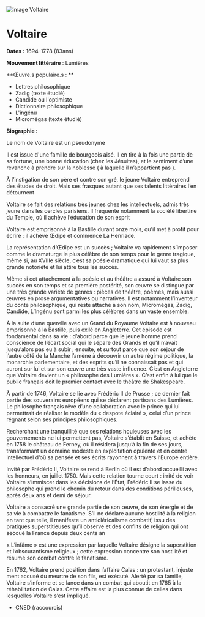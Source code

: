 ![image Voltaire](img/voltaire.jpg)

# Voltaire

**Dates :** 1694-1778 (83ans)

**Mouvement littéraire** : Lumières

**Œuvre.s populaire.s : **

*   Lettres philosophique
*   Zadig (texte étudié)
*   Candide ou l'optimiste
*   Dictionnaire philosophique
*   L'ingénu
*   Micromégas (texte étudié)

**Biographie :**

Le nom de Voltaire est un pseudonyme

Il est issue d'une famille de bourgeois aisé. Il en tire à la fois une partie de sa fortune, une bonne éducation (chez les Jésuites), et le sentiment d’une revanche à prendre sur la noblesse ( à laquelle il n’appartient pas ).

À l’instigation de son père et contre son gré, le jeune Voltaire entreprend des études de droit. Mais ses frasques autant que ses talents littéraires l’en détournent

Voltaire se fait des relations très jeunes chez les intellectuels, admis très jeune dans les cercles parisiens. Il fréquente notamment la société libertine du Temple, où il achève l’éducation de son esprit

Voltaire est emprisonné à la Bastille durant onze mois, qu’il met à profit pour écrire : il achève Œdipe et commence La Henriade.

La représentation d’Œdipe est un succès ; Voltaire va rapidement s’imposer comme le dramaturge le plus célèbre de son temps pour le genre tragique, même si, au XVIIIe siècle, c’est sa poésie dramatique qui lui vaut sa plus grande notoriété et lui attire tous les succès.

Même si cet attachement à la poésie et au théâtre a assuré à Voltaire son succès en son temps et sa première postérité, son œuvre se distingue par une très grande variété de genres : pièces de théâtre, poèmes, mais aussi œuvres en prose argumentatives ou narratives. Il est notamment l’inventeur du conte philosophique, qui reste attaché à son nom, Micromégas, Zadig, Candide, L’Ingénu sont parmi les plus célèbres dans un vaste ensemble.

À la suite d’une querelle avec un Grand du Royaume Voltaire est à nouveau emprisonné à la Bastille, puis exilé en Angleterre. Cet épisode est fondamental dans sa vie : d’abord parce que le jeune homme prend conscience de l’écart social qui le sépare des Grands et qu’il n’avait jusqu’alors pas eu à subir ; ensuite, et surtout parce que son séjour de l’autre côté de la Manche l’amène à découvrir un autre régime politique, la monarchie parlementaire, et des esprits qu’il ne connaissait pas et qui auront sur lui et sur son œuvre une très vaste influence. C’est en Angleterre que Voltaire devient un « philosophe des Lumières ». C’est enfin à lui que le public français doit le premier contact avec le théâtre de Shakespeare.

À partir de 1746, Voltaire se lie avec Frédéric II de Prusse ; ce dernier fait partie des souverains européens qui se déclarent partisans des Lumières. Le philosophe français rêve d’une collaboration avec le prince qui lui permettrait de réaliser le modèle du « despote éclairé », celui d’un prince régnant selon ses principes philosophiques.

Recherchant une tranquillité que ses relations houleuses avec les gouvernements ne lui permettent pas, Voltaire s’établit en Suisse, et achète en 1758 le château de Ferney, où il résidera jusqu’à la fin de ses jours, transformant un domaine modeste en exploitation opulente et en centre intellectuel d’où sa pensée et ses écrits rayonnent à travers l’Europe entière.

Invité par Frédéric II, Voltaire se rend à Berlin où il est d’abord accueilli avec les honneurs, en juillet 1750. Mais cette relation tourne court : irrité de voir Voltaire s’immiscer dans les décisions de l’État, Frédéric II se lasse du philosophe qui prend le chemin du retour dans des conditions périlleuses, après deux ans et demi de séjour.

Voltaire a consacré une grande partie de son œuvre, de son énergie et de sa vie à combattre le fanatisme. S’il ne déclare aucune hostilité à la religion en tant que telle, il manifeste un anticléricalisme combatif, issu des pratiques superstitieuses qu’il observe et des conflits de religion qui ont secoué la France depuis deux cents an

« L’infâme » est une expression par laquelle Voltaire désigne la superstition et l’obscurantisme religieux ; cette expression concentre son hostilité et résume son combat contre le fanatisme.

En 1762, Voltaire prend position dans l’affaire Calas : un protestant, injuste ment accusé du meurtre de son fils, est exécuté. Alerté par sa famille, Voltaire s’informe et se lance dans un combat qui aboutit en 1765 à la réhabilitation de Calas. Cette affaire est la plus connue de celles dans lesquelles Voltaire s’est impliqué.

- CNED (raccourcis)